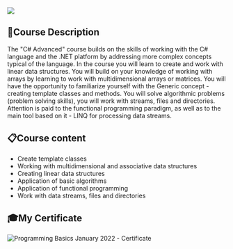 <img src="https://capsule-render.vercel.app/api?type=waving&color=0:552586,100:a82da8&height=300&section=header&text=Advanced&fontSize=90&fontAlignY=40" />

### <h2> 📑Course Description </h2>
The "C# Advanced" course builds on the skills of working with the C# language and the .NET platform by addressing more complex concepts typical of the language. In the course you will learn to create and work with linear data structures. You will build on your knowledge of working with arrays by learning to work with multidimensional arrays or matrices. You will have the opportunity to familiarize yourself with the Generic concept - creating template classes and methods. You will solve algorithmic problems (problem solving skills), you will work with streams, files and directories. Attention is paid to the functional programming paradigm, as well as to the main tool based on it - LINQ for processing data streams.

### <h2> 📋Course content </h2>
- Create template classes
- Working with multidimensional and associative data structures
- Creating linear data structures
- Application of basic algorithms
- Application of functional programming
- Work with data streams, files and directories

### <h2> 🎓My Certificate </h2>
![Programming Basics January 2022 - Certificate](https://user-images.githubusercontent.com/115632936/230386295-3caed16e-b412-40cb-8f20-2b9faf23c41f.jpeg)
